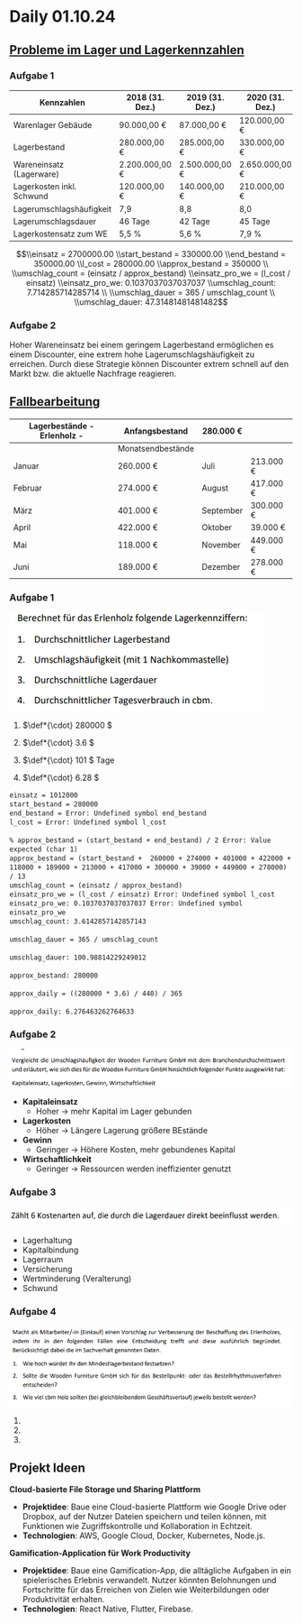 # Daily 01.10.24

## [Probleme im Lager und Lagerkennzahlen](<9 Probleme im Lager und Lagerkennzahlen.pdf>)

### Aufgabe 1

| Kennzahlen                | 2018 (31. Dez.) | 2019 (31. Dez.) | 2020 (31. Dez.) | 2021 (31. Dez.) |
| ------------------------- | --------------- | --------------- | --------------- | --------------- |
| Warenlager Gebäude        | 90.000,00 €     | 87.000,00 €     | 120.000,00 €    | 116.000,00 €    |
| Lagerbestand              | 280.000,00 €    | 285.000,00 €    | 330.000,00 €    | 350.000,00 €    |
| Wareneinsatz (Lagerware)  | 2.200.000,00 €  | 2.500.000,00 €  | 2.650.000,00 €  | 2.700.000,00 €  |
| Lagerkosten inkl. Schwund | 120.000,00 €    | 140.000,00 €    | 210.000,00 €    | 280.000,00 €    |
| Lagerumschlagshäufigkeit  | 7,9             | 8,8             | 8,0             | 7,7             |
| Lagerumschlagsdauer       | 46 Tage         | 42 Tage         | 45 Tage         | 47 Tage         |
| Lagerkostensatz zum WE    | 5,5 %           | 5,6 %           | 7,9 %           | 10,3 %          |

```math
\\einsatz = 2700000.00
\\start_bestand = 330000.00
\\end_bestand = 350000.00
\\l_cost = 280000.00
\\approx_bestand = 350000
\\
\\umschlag_count = (einsatz / approx_bestand)
\\einsatz_pro_we = (l_cost / einsatz)
\\einsatz_pro_we: 0.1037037037037037
\\umschlag_count: 7.714285714285714
\\
\\umschlag_dauer = 365 / umschlag_count
\\
\\umschlag_dauer: 47.31481481481482
```


### Aufgabe 2
Hoher Wareneinsatz bei einem geringem Lagerbestand ermöglichen es einem Discounter, eine extrem hohe Lagerumschlagshäufigkeit zu erreichen.
Durch diese Strategie können Discounter extrem schnell auf den Markt bzw. die aktuelle Nachfrage reagieren.

## [Fallbearbeitung](<9 Fallbearbeitung.pdf>)

| Lagerbestände - Erlenholz - | Anfangsbestand    | 280.000 € |           |
| --------------------------- | ----------------- | --------- | --------- |
|                             | Monatsendbestände |           |           |
| Januar                      | 260.000 €         | Juli      | 213.000 € |
| Februar                     | 274.000 €         | August    | 417.000 € |
| März                        | 401.000 €         | September | 300.000 € |
| April                       | 422.000 €         | Oktober   | 39.000 €  |
| Mai                         | 118.000 €         | November  | 449.000 € |
| Juni                        | 189.000 €         | Dezember  | 278.000 € |


### Aufgabe 1
![alt text]({A803DA8A-DA35-4694-8932-277A117A7C6C}.png)

1. $\def*{\cdot} 280000 $

2. $\def*{\cdot} 3.6 $

3. $\def*{\cdot} 101 $ Tage

4. $\def*{\cdot} 6.28 $


```text
einsatz = 1012000
start_bestand = 280000
end_bestand = Error: Undefined symbol end_bestand
l_cost = Error: Undefined symbol l_cost

% approx_bestand = (start_bestand + end_bestand) / 2 Error: Value expected (char 1)
approx_bestand = (start_bestand +  260000 + 274000 + 401000 + 422000 + 118000 + 189000 + 213000 + 417000 + 300000 + 39000 + 449000 + 278000) / 13
umschlag_count = (einsatz / approx_bestand)
einsatz_pro_we = (l_cost / einsatz) Error: Undefined symbol l_cost
einsatz_pro_we: 0.1037037037037037 Error: Undefined symbol einsatz_pro_we
umschlag_count: 3.6142857142857143

umschlag_dauer = 365 / umschlag_count

umschlag_dauer: 100.98814229249012

approx_bestand: 280000

approx_daily = ((280000 * 3.6) / 440) / 365

approx_daily: 6.276463262764633

```

### Aufgabe 2

![alt text]({9BAC6059-8F2D-440B-9A96-52B58440FCFF}.png)

- **Kapitaleinsatz**
  - Hoher -> mehr Kapital im Lager gebunden
- **Lagerkosten**
  - Höher -> Längere Lagerung größere BEstände
- **Gewinn**
  - Geringer -> Höhere Kosten, mehr gebundenes Kapital
- **Wirtschaftlichkeit**
  - Geringer -> Ressourcen werden ineffizienter genutzt

### Aufgabe 3
![alt text](image.png)
- Lagerhaltung
- Kapitalbindung
- Lagerraum
- Versicherung
- Wertminderung (Veralterung)
- Schwund 

### Aufgabe 4
![alt text]({1D4DC83B-0ADF-4279-BAA5-4C3B8D269433}.png)

1.
2.
3.

## Projekt Ideen
**Cloud-basierte File Storage und Sharing Plattform**
- **Projektidee**: Baue eine Cloud-basierte Plattform wie Google Drive oder Dropbox, auf der Nutzer Dateien speichern und teilen können, mit Funktionen wie Zugriffskontrolle und Kollaboration in Echtzeit.
- **Technologien**: AWS, Google Cloud, Docker, Kubernetes, Node.js.

**Gamification-Application für Work Productivity**
- **Projektidee**: Baue eine Gamification-App, die alltägliche Aufgaben in ein spielerisches Erlebnis verwandelt. Nutzer könnten Belohnungen und Fortschritte für das Erreichen von Zielen wie Weiterbildungen oder Produktivität erhalten.
- **Technologien**: React Native, Flutter, Firebase.